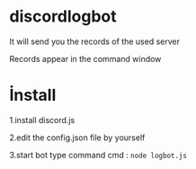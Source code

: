 # discordlogbot
It will send you the records of the used server



Records appear in the command window

# İnstall

1.install discord.js

2.edit the config.json file by yourself

3.start bot type command cmd :  ```node logbot.js```

